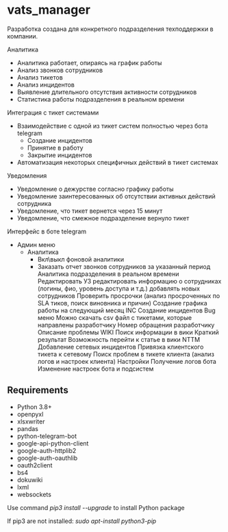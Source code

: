 # vats_manager

Разработка создана для конкретного подразделения техподдержки в компании.  

Аналитика
- Аналитика работает, опираясь на график работы
- Анализ звонков сотрудников
- Анализ тикетов
- Анализ инцидентов
- Выявление длительного отсутствия активности сотрудников
- Статистика работы подразделения в реальном времени

Интеграция с тикет системами
- Взаимодействие с одной из тикет систем полностью через бота telegram
  - Создание инцидентов
  - Принятие в работу
  - Закрытие инцидентов
- Автоматизация некоторых специфичных действий в тикет системах

Уведомления
- Уведомление о дежурстве согласно графику работы
- Уведомление заинтересованных об отсутствии активных действий сотрудника
- Уведомление, что тикет вернется через 15 минут
- Уведомление, что смежное подразделение вернуло тикет

Интерфейс в боте telegram
- Админ меню
  - Аналитика
    - Вкл\выкл фоновой аналитики
    - Заказать отчет звонков сотрудников за указанный период
Аналитика подразделения в реальном времени
Редактировать УЗ
редактировать информацию о сотрудниках (логины, фио, уровень доступа и т.д.)
добавлять новых сотрудников
Проверить просрочки (анализ просроченных по SLA тиков, поиск виновника и причин)
Создание графика работы на следующий месяц
INC
Создание инцидентов
Bug меню
Можно скачать csv файл с тикетами, которые направлены разработчику
Номер обращения разработчику
Описание проблемы
WIKI
Поиск информации в вики
Краткий результат
Возможность перейти к статье в вики
NTTM
Добавление сетевых инцидентов
Привязка клиентского тикета к сетевому
Поиск проблем в тикете клиента (анализ логов и настроек клиента)
Настройки
Получение логов бота
Изменение настроек бота и подсистем

<h2>Requirements</h2>

- Python 3.8+
- openpyxl
- xlsxwriter
- pandas
- python-telegram-bot
- google-api-python-client 
- google-auth-httplib2 
- google-auth-oauthlib
- oauth2client
- bs4
- dokuwiki
- lxml
- websockets

Use command *pip3 install --upgrade* to install Python package

If pip3 are not installed: *sudo apt-install python3-pip*
